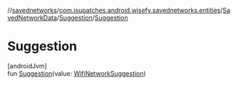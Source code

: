 //[savednetworks](../../../../index.md)/[com.isupatches.android.wisefy.savednetworks.entities](../../index.md)/[SavedNetworkData](../index.md)/[Suggestion](index.md)/[Suggestion](-suggestion.md)

# Suggestion

[androidJvm]\
fun [Suggestion](-suggestion.md)(value: [WifiNetworkSuggestion](https://developer.android.com/reference/kotlin/android/net/wifi/WifiNetworkSuggestion.html))
